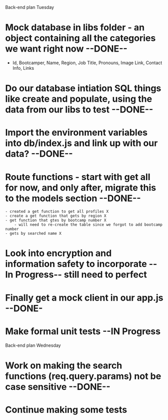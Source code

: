 Back-end plan Tuesday

# Mock database in libs folder - an object containing all the categories we want right now --DONE--

 - Id, Bootcamper, Name, Region, Job Title, Pronouns, Image Link, Contact Info, Links

# Do our database intiation SQL things like create and populate, using the data from our libs to test --DONE--

# Import the environment variables into db/index.js and link up with our data? --DONE--

# Route functions - start with get all for now, and only after, migrate this to the models section --DONE--
    - created a get function to get all profiles X
    - create a get function that gets by region X
    - get function that gtes by bootcamp number X 
        - will need to re-create the table since we forgot to add bootcamp number
    - gets by searched name X

# Look into encryption and information safety to incorporate --In Progress-- still need to perfect

# Finally get a mock client in our app.js --DONE-

# Make formal unit tests --IN Progress

Back-end plan Wednesday 

# Work on making the search functions (req.query.params) not be case sensitive --DONE--

# Continue making some tests


